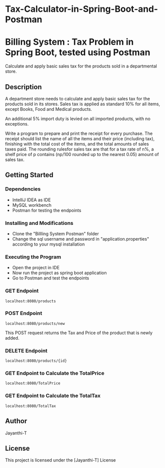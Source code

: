 # Tax-Calculator-in-Spring-Boot-and-Postman

# Billing System : Tax Problem in Spring Boot, tested using Postman

Calculate and apply basic sales tax for the products sold in a departmental store.

## Description

A department store needs to calculate and apply basic sales tax for the products sold in its stores. Sales tax is applied as standard 10% for all items, except Books, Food and Medical products.

An additional 5% import duty is levied on all imported products, with no exceptions.

Write a program to prepare and print the receipt for every purchase. The receipt should list the name of all the items and their price (including tax), finishing with the total cost of the items, and the total amounts of sales taxes paid. 
The rounding rulesfor sales tax are that for a tax rate of n%, a shelf price of p contains (np/100 rounded up to the nearest 0.05) amount of sales tax.

## Getting Started

### Dependencies

* IntelliJ IDEA as IDE
* MySQL workbench
* Postman for testing the endpoints

### Installing and Modifications

* Clone the "Billling System Postman" folder
* Change the sql username and password in "application.properties" according to your mysql installation

### Executing the Program

* Open the project in IDE
* Now run the project as spring boot application
* Go to Postman and test the endpoints

### GET Endpoint 
```
localhost:8080/products
```
### POST Endpoint
```
localhost:8080/products/new
```
This POST request returns the Tax and Price of the product that is newly added.

### DELETE Endpoint
```
localhost:8080/products/{id}
```

### GET Endpoint to Calculate the TotalPrice
```
localhost:8080/TotalPrice
```

### GET Endpoint to Calculate the TotalTax
```
localhost:8080/TotalTax
```

## Author

Jayanthi-T


## License

This project is licensed under the [Jayanthi-T] License 
